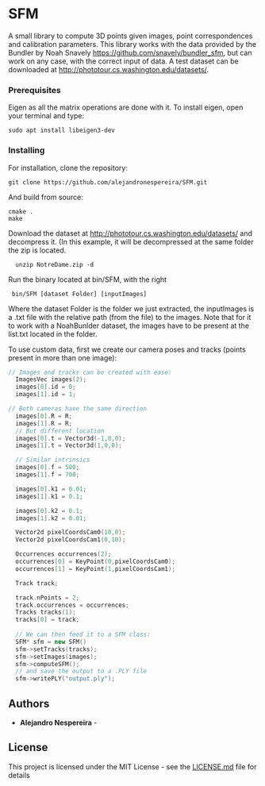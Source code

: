 # SFM

A small library to compute 3D points given images, point correspondences and calibration parameters. This library works with the data provided by the Bundler by Noah Snavely https://github.com/snavely/bundler_sfm, but can work on any case, with the correct input of data. A test dataset can be downloaded at http://phototour.cs.washington.edu/datasets/.

### Prerequisites

Eigen as all the matrix operations are done with it.
To install eigen, open your terminal and type:

```
sudo apt install libeigen3-dev
```

### Installing

For installation, clone the repository:

```
git clone https://github.com/alejandronespereira/SFM.git
```

And build from source:

```
cmake .
make
```

Download the dataset at http://phototour.cs.washington.edu/datasets/ and decompress it. (In this example, it will be decompressed at the same folder the zip is located.

```
  unzip NotreDame.zip -d
```

Run the binary located at bin/SFM, with the right 

```
 bin/SFM [dataset Folder] [inputImages]
```
Where the dataset Folder is the folder we just extracted, the inputImages is a .txt file with the relative path (from the file) to the images. Note that for it to work with a NoahBunlder dataset, the images have to be present at the list.txt located in the folder.

To use custom data, first we create our camera poses and tracks (points present in more than one image):

```C++
// Images and tracks can be created with ease:
  ImagesVec images(2);
  images[0].id = 0;
  images[1].id = 1;

// Both cameras have the same direction
  images[0].R = R;
  images[1].R = R;
  // But different location
  images[0].t = Vector3d(-1,0,0);
  images[1].t = Vector3d(1,0,0);

  // Similar intrinsics
  images[0].f = 500;
  images[1].f = 700;

  images[0].k1 = 0.01;
  images[1].k1 = 0.1;

  images[0].k2 = 0.1;
  images[1].k2 = 0.01;

  Vector2d pixelCoordsCam0(10,0);
  Vector2d pixelCoordsCam1(0,10);

  Occurrences occurrences(2);
  occurrences[0] = KeyPoint(0,pixelCoordsCam0);
  occurrences[1] = KeyPoint(1,pixelCoordsCam1);

  Track track;

  track.nPoints = 2;
  track.occurrences = occurrences;
  Tracks tracks(1);
  tracks[0] = track;
  
  // We can then feed it to a SFM class:
  SFM* sfm = new SFM()
  sfm->setTracks(tracks);
  sfm->setImages(images);
  sfm->computeSFM();
  // and save the output to a .PLY file
  sfm->writePLY("output.ply");
```

## Authors

* **Alejandro Nespereira** -


## License

This project is licensed under the MIT License - see the [LICENSE.md](LICENSE.md) file for details
